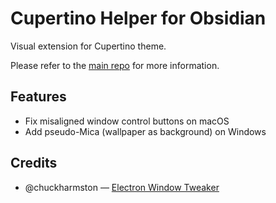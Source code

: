 # Cupertino Helper for Obsidian

Visual extension for Cupertino theme.

Please refer to the [main repo](https://github.com/aaaaalexis/obsidian-cupertino) for more information.

## Features

- Fix misaligned window control buttons on macOS
- Add pseudo-Mica (wallpaper as background) on Windows

## Credits

- @chuckharmston — [Electron Window Tweaker](https://github.com/chuckharmston/obsidian-electron-window-tweaker)
